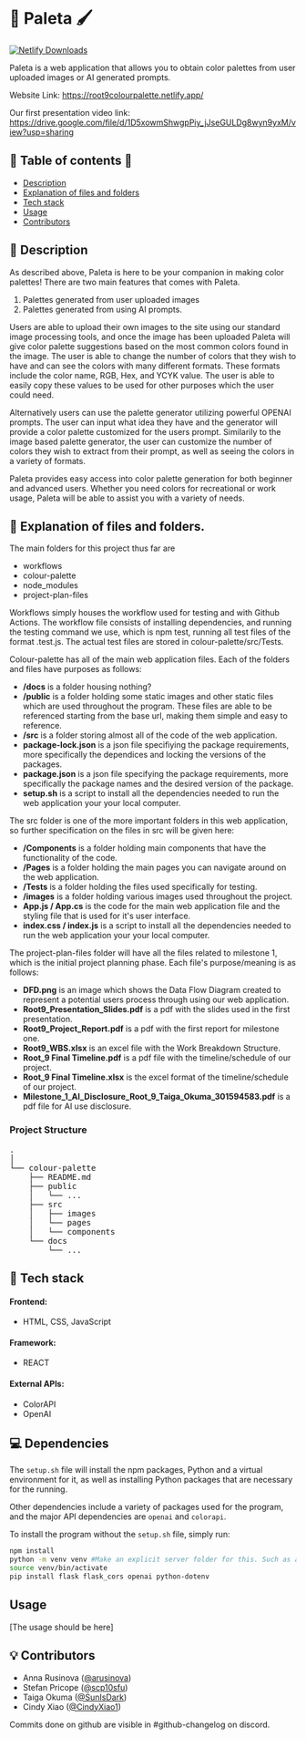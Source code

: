 # 🎨 Paleta 🖌️
[![Netlify Downloads](https://img.shields.io/netlify/:4c366889-27a9-4dd6-b40f-b30a9a022862)](https://root9colourpalette.netlify.app/)

Paleta is a web application that allows you to obtain color palettes from user uploaded images or AI generated prompts.

Website Link: https://root9colourpalette.netlify.app/

Our first presentation video link: https://drive.google.com/file/d/1D5xowmShwgpPiy_jJseGULDg8wyn9yxM/view?usp=sharing

## 📄 Table of contents 📄 
- [Description](#description)
- [Explanation of files and folders](#files&folders)
- [Tech stack](#tech-stack)
- [Usage](#usage)
- [Contributors](#contributors)

## 🚀 Description

As described above, Paleta is here to be your companion in making color palettes! There are two main features that comes with Paleta.

1. Palettes generated from user uploaded images
2. Palettes generated from using AI prompts.

Users are able to upload their own images to the site using our standard image processing tools, and once the image has been uploaded Paleta will give color palette suggestions based on the most common colors found in the image. The user is able to change the number of colors that they wish to have and can see the colors with many different formats. These formats include the color name, RGB, Hex, and YCYK value. The user is able to easily copy these values to be used for other purposes which the user could need.

Alternatively users can use the palette generator utilizing powerful OPENAI prompts. The user can input what idea they have and the generator will provide a color palette customized for the users prompt. Similarily to the image based palette generator, the user can customize the number of colors they wish to extract from their prompt, as well as seeing the colors in a variety of formats.

Paleta provides easy access into color palette generation for both beginner and advanced users. Whether you need colors for recreational or work usage, Paleta will be able to assist you with a variety of needs.

## 📖 Explanation of files and folders.
The main folders for this project thus far are
- workflows
- colour-palette
- node_modules
- project-plan-files

Workflows simply houses the workflow used for testing and with Github Actions. The workflow file consists of installing dependencies, and running the testing command we use, which is npm test, running all test files of the format .test.js. The actual test files are stored in colour-palette/src/Tests.

Colour-palette has all of the main web application files. Each of the folders and files have purposes as follows:
- **/docs** is a folder housing nothing?
- **/public** is a folder holding some static images and other static files which are used throughout the program. These files are able to be referenced starting from the base url, making them simple and easy to reference.
- **/src** is a folder storing almost all of the code of the web application. 
- **package-lock.json** is a json file specifiying the package requirements, more specifically the dependices and locking the versions of the packages.
- **package.json** is a json file specifying the package requirements, more specifically the package names and the desired version of the package.
- **setup.sh** is a script to install all the dependencies needed to run the web application your your local computer.

The src folder is one of the more important folders in this web application, so further specification on the files in src will be given here:
- **/Components** is a folder holding main components that have the functionality of the code.
- **/Pages** is a folder holding the main pages you can navigate around on the web application.
- **/Tests** is a folder holding the files used specifically for testing.
- **/images** is a folder holding various images used throughout the project.
- **App.js / App.cs** is the code for the main web application file and the styling file that is used for it's user interface.
- **index.css / index.js** is a script to install all the dependencies needed to run the web application your your local computer.

The project-plan-files folder will have all the files related to milestone 1, which is the initial project planning phase. Each file's purpose/meaning is as follows:
- **DFD.png** is an image which shows the Data Flow Diagram created to represent a potential users process through using our web application.
- **Root9_Presentation_Slides.pdf** is a pdf with the slides used in the first presentation.
- **Root9_Project_Report.pdf** is a pdf with the first report for milestone one.
- **Root9_WBS.xlsx** is an excel file with the Work Breakdown Structure.
- **Root_9 Final Timeline.pdf** is a pdf file with the timeline/schedule of our project.
- **Root_9 Final Timeline.xlsx** is the excel format of the timeline/schedule of our project.
- **Milestone_1_AI_Disclosure_Root_9_Taiga_Okuma_301594583.pdf** is a pdf file for AI use disclosure.

<H3> Project Structure </H3>
<pre>
.
│
└── colour-palette
    ├── README.md
    ├── public
    │   └── ...
    ├── src
    │   ├── images
    │   └── pages
    │   └── components
    └── docs
        └── ...
</pre>

## 🔧 Tech stack
#### Frontend:
  - HTML, CSS, JavaScript
#### Framework:
  - REACT
#### External APIs:
  - ColorAPI
  - OpenAI

## 💻 Dependencies
The `setup.sh` file will install the npm packages, Python and a virtual environment for it, as well as installing Python packages that are necessary for the running.

Other dependencies include a variety of packages used for the program, and the major API dependencies are `openai` and `colorapi`.

To install the program without the `setup.sh` file, simply run:

```bash
npm install
python -m venv venv #Make an explicit server folder for this. Such as a /server folder, and move to that folder to run this python virtual environment.
source venv/bin/activate
pip install flask flask_cors openai python-dotenv
```


## Usage
[The usage should be here]

## 💡 Contributors
- Anna Rusinova ([@arusinova](https://github.com/arusinova))
- Stefan Pricope ([@scp10sfu](https://github.com/scp10sfu))
- Taiga Okuma ([@SunIsDark](https://github.com/SunIsDark))
- Cindy Xiao ([@CindyXiao1](https://github.com/CindyXiao1))

Commits done on github are visible in #github-changelog on discord.